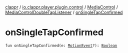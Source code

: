 [clappr](../../../index.md) / [io.clappr.player.plugin.control](../../index.md) / [MediaControl](../index.md) / [MediaControlDoubleTapListener](index.md) / [onSingleTapConfirmed](./on-single-tap-confirmed.md)

# onSingleTapConfirmed

`fun onSingleTapConfirmed(e: `[`MotionEvent`](https://developer.android.com/reference/android/view/MotionEvent.html)`?): `[`Boolean`](https://kotlinlang.org/api/latest/jvm/stdlib/kotlin/-boolean/index.html)